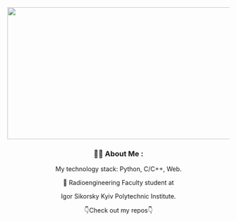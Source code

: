 <div align="center">
  <a href="#">
    <img src="https://wallpapercosmos.com/w/full/8/e/3/1473685.jpg" width="600" height="300"/>
  </a>
</div>

<div align="center">

### :man_technologist: About Me :
My technology stack: Python, C/C++, Web.

 :bank: Radioengineering Faculty student at   
<div align="center">
Igor Sikorsky Kyiv Polytechnic Institute.
</div>

👇Check out my repos👇

</div>
